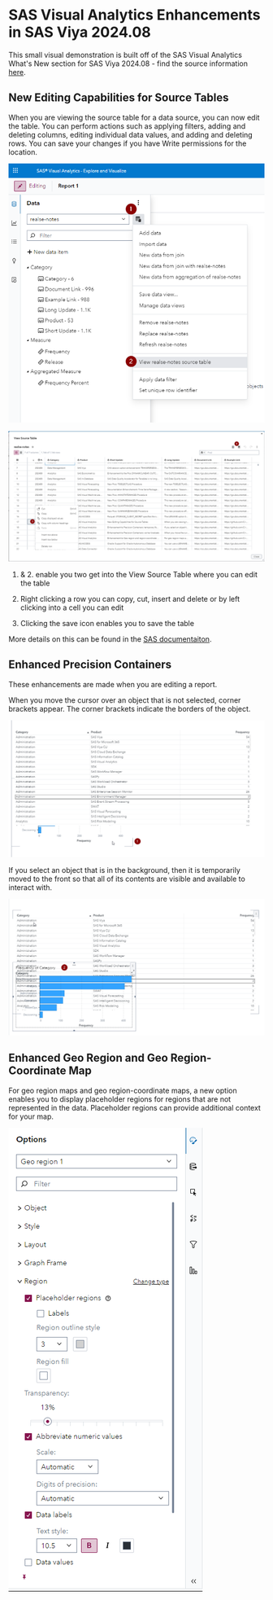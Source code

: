 # SAS Visual Analytics Enhancements in SAS Viya 2024.08

This small visual demonstration is built off of the SAS Visual Analytics What's New section for SAS Viya 2024.08 - find the source information [here](https://go.documentation.sas.com/doc/en/vacdc/v_027/vawn/n0hxu5mikeiy5rn1xkdzksb7fo8i.htm).

## New Editing Capabilities for Source Tables

When you are viewing the source table for a data source, you can now edit the table. You can perform actions such as applying filters, adding and deleting columns, editing individual data values, and adding and deleting rows. You can save your changes if you have Write permissions for the location.

![SAS Visual Analytics Edit Table](./SAS-Visual-Analytics-Enhancement-Editor-1.png)

![SAS Visual Analytics Edit Table](./SAS-Visual-Analytics-Enhancement-Editor-2.png)

1. & 2. enable you two get into the View Source Table where you can edit the table

3. Right clicking a row you can copy, cut, insert and delete or by left clicking into a cell you can edit

4. Clicking the save icon enables you to save the table

More details on this can be found in the [SAS documentaiton](https://go.documentation.sas.com/doc/en/vacdc/v_027/vareportdata/n0hk5nlzlwj7don19ziq4946pwdn.htm#p14ocrbg8jvjzon18j8tv6wfl48h).

## Enhanced Precision Containers

These enhancements are made when you are editing a report.

When you move the cursor over an object that is not selected, corner brackets appear. The corner brackets indicate the borders of the object.

![SAS Visual Analytics Precision Container](./SAS-Visual-Analytics-Enhancement-Precision-Container.png)

If you select an object that is in the background, then it is temporarily moved to the front so that all of its contents are visible and available to interact with.

![SAS Visual Analytics Precision Container](./SAS-Visual-Analytics-Enhancement-Precision-Container-2.png)

## Enhanced Geo Region and Geo Region-Coordinate Map

For geo region maps and geo region-coordinate maps, a new option enables you to display placeholder regions for regions that are not represented in the data. Placeholder regions can provide additional context for your map.

![Placeholder Regions](./SAS-Visual-Analytics-Enhancement-Geo-Region-Placeholder.png)